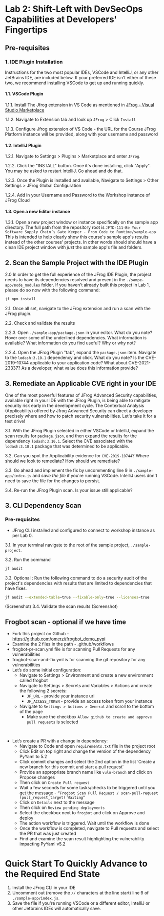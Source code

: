 # Lab 2: Shift-Left with DevSecOps Capabilities at Developers' Fingertips 
## Pre-requisites
### 1. IDE Plugin Installation
Instructions for the two most popular IDEs, VSCode and IntelliJ, or any other JetBrains IDE, are included below.  If 
your preferred IDE isn't either of these two, we recommend installing VSCode to get up and running quickly.

#### 1.1. VSCode Plugin
1.1.1. Install The Jfrog extension in VS Code  as mentioned in [JFrog - Visual Studio Marketplace](https://marketplace.visualstudio.com/items?itemName=JFrog.jfrog-vscode-extension)

1.1.2. Navigate to Extension tab and look up `JFrog` > Click `Install`

1.1.3. Configure Jfrog extension of VS Code - the URL for the Course JFrog Platform instance will be provided, along with your username and password

#### 1.2. IntelliJ Plugin
1.2.1. Navigate to Settings > Plugins > Marketplace and enter `JFrog`.

1.2.2. Click the "INSTALL" button.  Once it's done installing, click "Apply".  You may be asked to restart IntelliJ.  Go 
  ahead and do that.

1.2.3. Once the Plugin is installed and available, Navigate to Settings > Other Settings > JFrog Global Configuration

1.2.4. Add in your Username and Password to the Workshop instance of JFrog Cloud

#### 1.3. Open a new Editor instance
1.3.1. Open a new project window or instance specifically on the sample app directory.  The full path from the repository root is `JFTD-111-Be Your Software Supply Chain’s Gate Keeper - From Code to Runtime/sample-app` This is intended to help clearly show this course's sample app's results instead of the other courses' projects.  In other words should should have a clean IDE project window with _just_ the sample app's file and folders.

## 2. Scan the Sample Project with the IDE Plugin
2.0  In order to get the full experience of the JFrog IDE Plugin, the project needs to have its dependencies resolved and present in the `./sampe-app/node_modules` folder.  If you haven't already built this project in Lab 1, please do so now with the following command:
```bash
jf npm install
```

2.1. Once all set, navigate to the JFrog extension and run a scan with the JFrog plugin.

2.2. Check and validate the results

2.2.3. Open `./sample-app/package.json` in your editor.  What do you note?  Hover over some of the underlined 
dependencies. What information is available? What information do you find useful?  Why or why not?

2.2.4. Open the JFrog Plugin "tab", expand the `package.json` item.  Navigate to the `lodash:3.10.1` dependency and 
click.  What do you note?  Is the CVE-2019-10744 applicable to your application code?  What about CVE-2021-23337? 
As a developer, what value does this information provide? 

## 3. Remediate an Applicable CVE right in your IDE
One of the most powerful features of JFrog Advanced Security capabilities, available right in your IDE with the JFrog 
Plugin, is being able to mitigate security risk early in the development cycle.  The Contextual Analysis 
(Applicability) offered by Jfrog Advanced Security can direct a developer precisely where and how to patch security 
vulnerabilities.  Let's take it for a test drive!

3.1. With the JFrog Plugin selected in either VSCode or IntelliJ, expand the scan results for `package.json`, and then expand the results for the dependency `lodash:3.10.1`.  Select the CVE associated with the `lodash:3.10.1` package that was determined to be applicable.

3.2. Can you spot the Applicability evidence for `CVE-2019-10744`?  Where should we look to remediate?  How 
should we remediate?

3.3. Go ahead and implement the fix by uncommenting line 9 in `./sample-app/index.js` and _save the file_ if you're running VSCode.  IntelliJ users don't need to save the file for the changes to persist.

3.4. Re-run the JFrog Plugin scan.  Is your issue still applicable?


## 3. CLI Dependency Scan
### Pre-requisites
* JFrog CLI installed and configured to connect to workshop instance as per Lab 0.

3.1. In your terminal navigate to the root of the sample project, `./sample-project`.

3.2. Run the command 
```bash
jf audit
```
3.3. Optional : Run the following command to do a security audit of the project's dependencies with results that are limited to dependencies that have fixes.  
```bash
jf audit --extended-table=true --fixable-only=true --licenses=true
```
(Screenshot)
3.4. Validate the scan results
(Screenshot)


## Frogbot scan - optional if we have time
- Fork this project on Github - https://github.com/omerzi/frogbot_demo_pypi
- Examine the 2 files in the path - .github/workflows
- frogbot-pr-scan.yml file is for scanning Pull Requests for any vulnerabilities
- frogbot-scan-and-fix.yml is for scanning the git repository for any vulnerabilities
- Let’s do some initial configuration:
  - Navigate to Settings > Environment and create a new environment called frogbot
  - Navigate to Settings > Secrets and Variables > Actions and create the following 2 secrets:
    - `JF_URL` - provide your instance url
    - `JF_ACCESS_TOKEN` - provide an access token from your instance
  - Navigate to `Settings > Actions > General` and scroll to the bottom of the page
    - Make sure the checkbox `Allow github to create and approve pull requests` is selected

<br/>

- Let’s create a PR with a change in dependency:
  - Navigate to Code and open `requirements.txt` file in the project root
  - Click Edit on top right and change the version of the dependency PyYaml to 5.2
  - Click commit changes and select the 2nd option in the list ‘Create a new branch for this commit and start a pull request’
  - Provide an appropriate branch name like `vuln-branch` and click on Propose changes
  - Then click on `Create Pull request`
  - Wait a few seconds for some tasks/checks to be triggered until you get the message - `“Frogbot Scan Pull Request / scan-pull-request (pull_request_target) Waiting”`
  - Click on `Details` next to the message
  - Then click on `Review pending deployments`
  - Select the checkbox next to `frogbot` and click on Approve and deploy
  - The action workflow is triggered. Wait until the workflow is done
  - Once the workflow is completed, navigate to Pull requests and select the PR that was just created
  - Find and examine the scan result highlighting the vulnerability impacting PyYaml v5.2 

# Quick Start To Quickly Advance to the Required End State
1. Install the JFrog CLI in your IDE
2. Uncomment out (remove the `//` characters at the line start) line 9 of `./sample-app/index.js`.
3. Save the file if you're running VSCode or a different editor, IntelliJ or other Jetbrains IDEs will automatically save.

